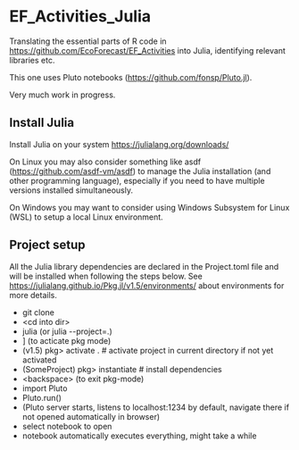 # EF_Activities_Julia
Translating the essential parts of R code in https://github.com/EcoForecast/EF_Activities into Julia, identifying relevant libraries etc.

This one uses Pluto notebooks (https://github.com/fonsp/Pluto.jl).

Very much work in progress. 

## Install Julia

Install Julia on your system https://julialang.org/downloads/

On Linux you may also consider something like asdf (https://github.com/asdf-vm/asdf) to manage the Julia installation (and other programming language), especially if you need to have multiple versions installed simultaneously.

On Windows you may want to consider using Windows Subsystem for Linux (WSL) to setup a local Linux environment.

## Project setup

All the Julia library dependencies are declared in the Project.toml file and will be installed when following the steps below. See https://julialang.github.io/Pkg.jl/v1.5/environments/ about environments for more details.

* git clone
* \<cd into dir\>
* julia   (or julia --project=.)
* ] (to acticate pkg mode)
* (v1.5) pkg> activate .    # activate project in current directory if not yet activated
* (SomeProject) pkg> instantiate     # install dependencies
* \<backspace\>  (to exit pkg-mode)
* import Pluto
* Pluto.run()
* (Pluto server starts, listens to localhost:1234 by default, navigate there if not opened automatically in browser)
* select notebook to open
* notebook automatically executes everything, might take a while
  



